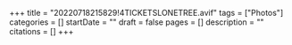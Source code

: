 +++
title = "20220718215829!4TICKETSLONETREE.avif"
tags = ["Photos"]
categories = []
startDate = ""
draft = false
pages = []
description = ""
citations = []
+++
